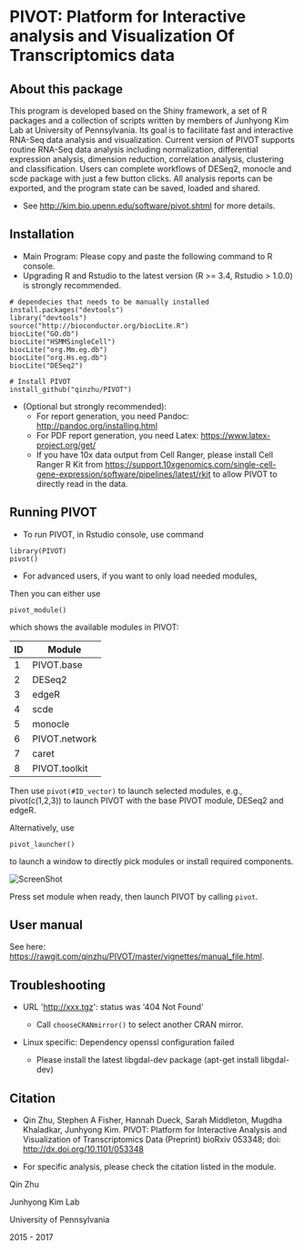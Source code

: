 # PIVOT: Platform for Interactive analysis and Visualization Of Transcriptomics data

## About this package

This program is developed based on the Shiny framework, a set of R packages and a 
collection of scripts written by members of Junhyong Kim Lab at University of Pennsylvania. 
Its goal is to facilitate fast and interactive RNA-Seq data analysis and visualization. 
Current version of PIVOT supports routine RNA-Seq data analysis including normalization, 
differential expression analysis, dimension reduction, correlation analysis, clustering and 
classification. Users can complete workflows of DESeq2, monocle and scde package with
just a few button clicks. All analysis reports can be exported, and the program state can be
saved, loaded and shared.
  * See http://kim.bio.upenn.edu/software/pivot.shtml for more details.

## Installation

  * Main Program: Please copy and paste the following command to R console. 
  * Upgrading R and Rstudio to the latest version (R >= 3.4, Rstudio > 1.0.0) is strongly recommended. 

```
# dependecies that needs to be manually installed
install.packages("devtools")
library("devtools")
source("http://bioconductor.org/biocLite.R")  
biocLite("GO.db")
biocLite("HSMMSingleCell")
biocLite("org.Mm.eg.db")
biocLite("org.Hs.eg.db")
biocLite("DESeq2")

# Install PIVOT
install_github("qinzhu/PIVOT")
```
 * (Optional but strongly recommended):
   * For report generation, you need Pandoc: http://pandoc.org/installing.html
   * For PDF report generation, you need Latex: https://www.latex-project.org/get/
   * If you have 10x data output from Cell Ranger, please install Cell Ranger R Kit from https://support.10xgenomics.com/single-cell-gene-expression/software/pipelines/latest/rkit
   to allow PIVOT to directly read in the data.

## Running PIVOT

  * To run PIVOT, in Rstudio console, use command 
```
library(PIVOT)
pivot()
```

* For advanced users, if you want to only load needed modules,

Then you can either use 
```
pivot_module()
```
which shows the available modules in PIVOT:

|ID|Module|
|---|---|
|1|PIVOT.base|
|2|DESeq2|
|3|edgeR|
|4|scde|
|5|monocle|
|6|PIVOT.network|
|7|caret|
|8|PIVOT.toolkit|

Then use `pivot(#ID_vector)` to launch selected modules, e.g., pivot(c(1,2,3)) to launch PIVOT with the base PIVOT module, DESeq2 and edgeR.

Alternatively, use
```
pivot_launcher()
```
to launch a window to directly pick modules or install required components.

![ScreenShot](https://github.com/qinzhu/PIVOT/tree/master/vignettes/figures/launcher.png)

Press set module when ready, then launch PIVOT by calling `pivot`.

## User manual

See here: https://rawgit.com/qinzhu/PIVOT/master/vignettes/manual_file.html.

## Troubleshooting

 * URL 'http://xxx.tgz': status was '404 Not Found'
   * Call `chooseCRANmirror()` to select another CRAN mirror.
   
 * Linux specific: Dependency openssl configuration failed
   * Please install the latest libgdal-dev package (apt-get install libgdal-dev)
   
## Citation

* Qin Zhu, Stephen A Fisher, Hannah Dueck, Sarah Middleton, Mugdha Khaladkar, Junhyong Kim. PIVOT: Platform for Interactive Analysis and Visualization of Transcriptomics Data (Preprint) bioRxiv 053348; doi: http://dx.doi.org/10.1101/053348

* For specific analysis, please check the citation listed in the module.



Qin Zhu

Junhyong Kim Lab

University of Pennsylvania

2015 - 2017

